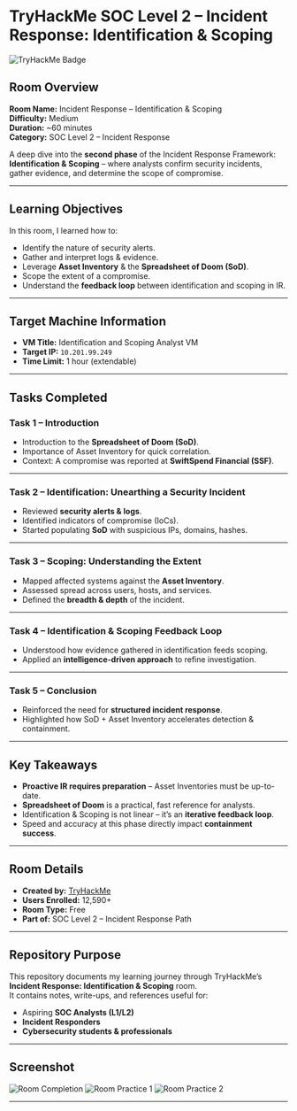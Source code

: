 # TryHackMe SOC Level 2 – Incident Response: Identification & Scoping  

![TryHackMe Badge](https://tryhackme-badges.s3.amazonaws.com/your-username.png)  

## Room Overview  
**Room Name:** Incident Response – Identification & Scoping  
**Difficulty:** Medium  
**Duration:** ~60 minutes  
**Category:** SOC Level 2 – Incident Response  

A deep dive into the **second phase** of the Incident Response Framework:  
**Identification & Scoping** – where analysts confirm security incidents, gather evidence, and determine the scope of compromise.  

---

## Learning Objectives  
In this room, I learned how to:  
- Identify the nature of security alerts.  
- Gather and interpret logs & evidence.  
- Leverage **Asset Inventory** & the **Spreadsheet of Doom (SoD)**.  
- Scope the extent of a compromise.  
- Understand the **feedback loop** between identification and scoping in IR.  

---

## Target Machine Information  
- **VM Title:** Identification and Scoping Analyst VM  
- **Target IP:** `10.201.99.249`  
- **Time Limit:** 1 hour (extendable)  

---

## Tasks Completed  

### **Task 1 – Introduction**  
- Introduction to the **Spreadsheet of Doom (SoD)**.  
- Importance of Asset Inventory for quick correlation.  
- Context: A compromise was reported at **SwiftSpend Financial (SSF)**.  

---

### **Task 2 – Identification: Unearthing a Security Incident**  
- Reviewed **security alerts & logs**.  
- Identified indicators of compromise (IoCs).  
- Started populating **SoD** with suspicious IPs, domains, hashes.  

---

### **Task 3 – Scoping: Understanding the Extent**  
- Mapped affected systems against the **Asset Inventory**.  
- Assessed spread across users, hosts, and services.  
- Defined the **breadth & depth** of the incident.  

---

### **Task 4 – Identification & Scoping Feedback Loop**  
- Understood how evidence gathered in identification feeds scoping.  
- Applied an **intelligence-driven approach** to refine investigation.  

---

### **Task 5 – Conclusion**  
- Reinforced the need for **structured incident response**.  
- Highlighted how SoD + Asset Inventory accelerates detection & containment.  

---

## Key Takeaways  
- **Proactive IR requires preparation** – Asset Inventories must be up-to-date.  
- **Spreadsheet of Doom** is a practical, fast reference for analysts.  
- Identification & Scoping is not linear – it’s an **iterative feedback loop**.  
- Speed and accuracy at this phase directly impact **containment success**.  

---

## Room Details  
- **Created by:** [TryHackMe](https://tryhackme.com)  
- **Users Enrolled:** 12,590+  
- **Room Type:** Free  
- **Part of:** SOC Level 2 – Incident Response Path  

---

## Repository Purpose  
This repository documents my learning journey through TryHackMe’s **Incident Response: Identification & Scoping** room.  
It contains notes, write-ups, and references useful for:  
- Aspiring **SOC Analysts (L1/L2)**  
- **Incident Responders**  
- **Cybersecurity students & professionals**  

---

## Screenshot
![Room Completion]()
![Room Practice 1]()
![Room Practice 2]()

---
